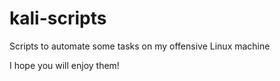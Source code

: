 # kali-scripts

Scripts to automate some tasks on my offensive Linux machine 
 
I hope you will enjoy them!

